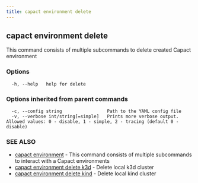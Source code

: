 ```yaml
---
title: capact environment delete
---
```


## capact environment delete

This command consists of multiple subcommands to delete created Capact environment

### Options

```
  -h, --help   help for delete
```

### Options inherited from parent commands

```
  -c, --config string                 Path to the YAML config file
  -v, --verbose int/string[=simple]   Prints more verbose output. Allowed values: 0 - disable, 1 - simple, 2 - tracing (default 0 - disable)
```

### SEE ALSO

* [capact environment](capact_environment.md)	 - This command consists of multiple subcommands to interact with a Capact environments
* [capact environment delete k3d](capact_environment_delete_k3d.md)	 - Delete local k3d cluster
* [capact environment delete kind](capact_environment_delete_kind.md)	 - Delete local kind cluster

